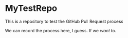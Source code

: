 MyTestRepo
==========

This is a repository to test the GitHub Pull Request process

We can record the process here, I guess.  If we _want_ to.
